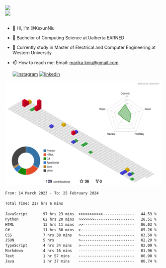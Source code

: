 <a href="https://github.com/anuraghazra/github-readme-stats">
  <img align="center" src="https://github-readme-stats.vercel.app/api?username=KexunNiu&show_icons=true" />
</a>
</br>
<a href="https://github.com/anuraghazra/github-readme-stats">
  <img align="center" src="https://github-readme-stats.vercel.app/api/top-langs/?username=KexunNiu" />
</a>

</br>
</br>

- 👋 Hi, I’m @KexunNiu
- 👀 Bachelor of Computing Science at Ualberta EARNED
- 🌱 Currently study in Master of Electrical and Computer Engineering at Western University
- 📫 How to reach me: Email: marika.kniu@gmail.com
  
  [![instagram](https://github.com/shikhar1020jais1/Git-Social/blob/master/Icons/Instagram1.png (Instagram))][1] [![linkedin](https://github.com/shikhar1020jais1/Git-Social/blob/master/Icons/LinkedIn1.png (LinkedIn))][2]

<!-- To Link your profile to the media buttons -->

[1]: https://www.instagram.com/barryn719_
[2]: https://www.linkedin.com/in/kexun-niu



![](./profile-3d-contrib/profile-gitblock.svg)

<!--START_SECTION:waka-->

```txt
From: 14 March 2023 - To: 25 February 2024

Total Time: 217 hrs 6 mins

JavaScript       97 hrs 23 mins  >>>>>>>>>>>--------------   44.53 %
Python           62 hrs 20 mins  >>>>>>>------------------   28.51 %
HTML             13 hrs 11 mins  >>-----------------------   06.03 %
C#               11 hrs 30 mins  >------------------------   05.26 %
CSS              7 hrs 38 mins   >------------------------   03.50 %
JSON             5 hrs           >------------------------   02.29 %
TypeScript       4 hrs 34 mins   >------------------------   02.09 %
Markdown         4 hrs 16 mins   -------------------------   01.96 %
Text             1 hr 57 mins    -------------------------   00.90 %
Java             1 hr 37 mins    -------------------------   00.74 %
```

<!--END_SECTION:waka-->


